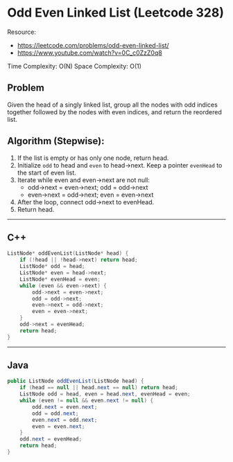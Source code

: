 # Odd Even Linked List (Leetcode 328)

Resource:
- https://leetcode.com/problems/odd-even-linked-list/
- https://www.youtube.com/watch?v=0C_c0ZzZ0q8

Time Complexity: O(N)
Space Complexity: O(1)

## Problem
Given the head of a singly linked list, group all the nodes with odd indices together followed by the nodes with even indices, and return the reordered list.

## Algorithm (Stepwise):
1. If the list is empty or has only one node, return head.
2. Initialize `odd` to head and `even` to head->next. Keep a pointer `evenHead` to the start of even list.
3. Iterate while even and even->next are not null:
    - odd->next = even->next; odd = odd->next
    - even->next = odd->next; even = even->next
4. After the loop, connect odd->next to evenHead.
5. Return head.

---

## C++
```cpp
ListNode* oddEvenList(ListNode* head) {
    if (!head || !head->next) return head;
    ListNode* odd = head;
    ListNode* even = head->next;
    ListNode* evenHead = even;
    while (even && even->next) {
        odd->next = even->next;
        odd = odd->next;
        even->next = odd->next;
        even = even->next;
    }
    odd->next = evenHead;
    return head;
}
```

---

## Java
```java
public ListNode oddEvenList(ListNode head) {
    if (head == null || head.next == null) return head;
    ListNode odd = head, even = head.next, evenHead = even;
    while (even != null && even.next != null) {
        odd.next = even.next;
        odd = odd.next;
        even.next = odd.next;
        even = even.next;
    }
    odd.next = evenHead;
    return head;
}
```
